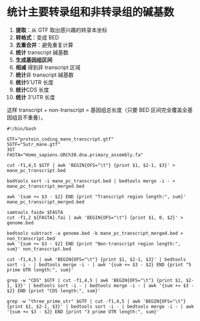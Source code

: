 # 统计主要转录组和非转录组的碱基数
1.  **提取**：从 GTF 取出感兴趣的转录本坐标
2.  **转格式**：变成 BED
3.  **去重合并**：避免重复计算   
4.  **统计** transcript 碱基数
5.  **生成基因组区间**    
6.  **相减** 得到非 transcript 区域  
7.  **统计**非 transcript 碱基数
8.  **统计**5'UTR 长度
9. **统计**CDS 长度
10.   **统计** 3'UTR 长度

这样 transcript + non-transcript = 基因组总长度（只要 BED 区间完全覆盖全基因组且不重叠）。
```
#!/bin/bash

GTF="protein_coding_mane_transcript.gtf"
5GTF="5utr_mane.gtf"
3GT
FASTA="Homo_sapiens.GRCh38.dna.primary_assembly.fa"

cut -f1,4,5 $GTF | awk 'BEGIN{OFS="\t"} {print $1, $2-1, $3}' > mane_pc_transcript.bed

bedtools sort -i mane_pc_transcript.bed | bedtools merge -i - > mane_pc_transcript_merged.bed

awk '{sum += $3 - $2} END {print "Transcript region length:", sum}' mane_pc_transcript_merged.bed

samtools faidx $FASTA
cut -f1,2 ${FASTA}.fai | awk 'BEGIN{OFS="\t"} {print $1, 0, $2}' > genome.bed

bedtools subtract -a genome.bed -b mane_pc_transcript_merged.bed > non_transcript.bed
awk '{sum += $3 - $2} END {print "Non-transcript region length:", sum}' non_transcript.bed

cut -f1,4,5 | awk 'BEGIN{OFS="\t"} {print $1, $2-1, $3}' | bedtools sort -i - | bedtools merge -i - | awk '{sum += $3 - $2} END {print "5 prime UTR length:", sum}'

grep -w "CDS" $GTF | cut -f1,4,5 | awk 'BEGIN{OFS="\t"} {print $1, $2-1, $3}' | bedtools sort -i - | bedtools merge -i - | awk '{sum += $3 - $2} END {print "CDS length:", sum}'

grep -w "three_prime_utr" $GTF | cut -f1,4,5 | awk 'BEGIN{OFS="\t"} {print $1, $2-1, $3}' | bedtools sort -i - | bedtools merge -i - | awk '{sum += $3 - $2} END {print "3 prime UTR length:", sum}'
```
<!--stackedit_data:
eyJoaXN0b3J5IjpbMTc0MzU2MDczMiwxMDYwMTA4MzE1LDE4OT
k5MTc1NDMsMTU0NzIwODI5NSwxMzg1ODYzMTU1LDE4MTM4OTg3
ODVdfQ==
-->